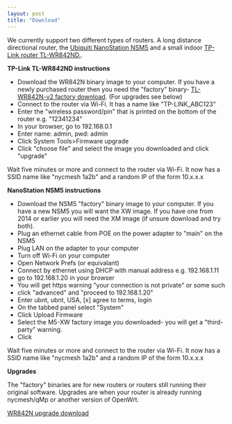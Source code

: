 ```yaml
---
layout: post
title: "Download"
---
```


We currently support two different types of routers. A long distance directional router, the [Ubiquiti NanoStation NSM5](http://www.amazon.com/s/url=search-alias%3Daps&field-keywords=Ubiquiti+NSM5) and a small indoor [TP-Link router TL-WR842ND.](http://www.amazon.com/s/url=search-alias%3Daps&field-keywords=WR842ND). 

**TP-Link TL-WR842ND instructions**

* Download the WR842N binary image to your computer. If you have a newly purchased router then you need the "factory" binary- [TL-WR842N-v2 factory download](TP-Link-TL-WR842N-v2-nycmesh-factory-20150612_1711.bin). (For upgrades see below)
* Connect to the router via Wi-Fi. It has a name like "TP-LINK_ABC123"
* Enter the "wireless password/pin" that is printed on the bottom of the router e.g. "12341234"
* In your browser, go to 192.168.0.1
* Enter name: admin, pwd: admin
* Click System Tools>Firmware upgrade
* Click "choose file" and select the image you downloaded and click "upgrade"

Wait five minutes or more and connect to the router via Wi-Fi. It now has a SSID name like "nycmesh 1a2b" and a random IP of the form 10.x.x.x

**NanoStation NSM5 instructions**

* Download the NSM5 "factory" binary image to your computer. If you have a new NSM5 you will want the XW image. If you have one from 2014 or earlier you will need the XM image (if unsure download and try both).
* Plug an ethernet cable from POE on the power adapter to "main" on the NSM5
* Plug LAN on the adapter to your computer
* Turn off Wi-Fi on your computer
* Open Network Prefs (or equivalant)
* Connect by ethernet using DHCP with manual address e.g. 192.168.1.11
* go to 192.168.1.20 in your browser
* You will get https warning "your connection is not private" or some such
* click "advanced" and "proceed to 192.168.1.20"
* Enter ubnt, ubnt, USA, [x] agree to terms, login
* On the tabbed panel select "System"
* Click Upload Firmware <choose file>
* Select the M5-XW factory image you downloaded- you will get a "third-party" warning.
* Click <update>
	
Wait five minutes or more and connect to the router via Wi-Fi. It now has a SSID name like "nycmesh 1a2b" and a random IP of the form 10.x.x.x

**Upgrades**

The "factory" binaries are for new routers or routers still running their original software.
Upgrades are when your router is already running nycmesh/qMp or another version of OpenWrt.

[WR842N upgrade download](TP-Link-TL-WR842N-v2-nycmesh-sysupgrade-20150612_1711.bin)




 

